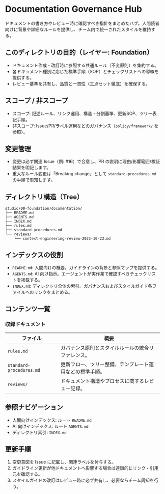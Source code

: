 # Documentation Governance Hub

ドキュメントの書き方やレビュー時に確認すべき指針をまとめたハブ。人間読者向けに背景や詳細なルールを提供し、チーム内で統一されたスタイルを維持する。

## このディレクトリの目的（レイヤー: Foundation）
- ドキュメント作成・改訂時に参照する共通ルール（不変原則）を集約する。
- 各ドキュメント種別に応じた標準手順（SOP）とチェックリストへの導線を提供する。
- レビュー基準を共有し、品質と一貫性（三点セット徹底）を確保する。

## スコープ / 非スコープ
- スコープ: 記述ルール、リンク運用、構造・分割基準、更新SOP、ツリー表記手順。
- 非スコープ: Issue/PR/ラベル運用などのガバナンス（`policy/framework/` を参照）。

## 変更管理
- 変更は必ず関連 Issue（例: #16）で合意し、PR の説明に理由/影響範囲/検証結果を明記します。
- 重大なルール変更は「Breaking change」として `standard-procedures.md` の手順で周知します。

## ディレクトリ構造（Tree）
```
studio/00-foundation/documentation/
├── README.md
├── AGENTS.md
├── INDEX.md
├── rules.md
├── standard-procedures.md
└── reviews/
    └── context-engineering-review-2025-10-23.md
```

## インデックスの役割
- `README.md`: 人間向けの概要。ガイドラインの背景と参照マップを提供する。
- `AGENTS.md`: AI 向け指示。エージェントが実作業で確認すべきチェックリストを掲載する。
- `INDEX.md`: ディレクトリ全体の索引。ガバナンスおよびスタイルガイド各ファイルへのリンクをまとめる。

## コンテンツ一覧

### 収録ドキュメント
| ファイル | 概要 |
|----------|------|
| `rules.md` | ガバナンス原則とスタイルルールの統合リファレンス。 |
| `standard-procedures.md` | 更新フロー、ツリー整備、テンプレート運用などの標準手順。 |
| `reviews/` | ドキュメント構造やプロセスに関するレビュー記録。 |

## 参照ナビゲーション
- 人間向けインデックス: ルート `README.md`
- AI 向けインデックス: ルート `AGENTS.md`
- ディレクトリ索引: `INDEX.md`

## 更新手順
1. 変更意図を Issue に記載し、関連ラベルを付与する。
2. ガイドライン更新が他ドキュメントへ影響する場合は連鎖的にリンク・引用元を確認する。
3. スタイルガイドの改訂はレビュー時に必ず共有し、必要ならチーム周知を行う。

